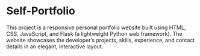 # Self-Portfolio
This project is a responsive personal portfolio website built using HTML, CSS, JavaScript, and Flask (a lightweight Python web framework). The website showcases the developer’s projects, skills, experience, and contact details in an elegant, interactive layout.

